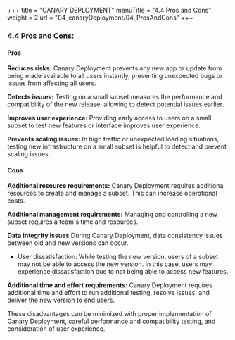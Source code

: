 +++
title = "CANARY DEPLOYMENT"
menuTitle = "4.4 Pros and Cons"
weight = 2
url = "04_canaryDeployment/04_ProsAndCons"
+++


### 4.4 Pros and Cons:

#### Pros

<b>Reduces risks:</b> Canary Deployment prevents any new app or update from being made available to all users instantly, preventing unexpected bugs or issues from affecting all users.

<b>Detects issues:</b> Testing on a small subset measures the performance and compatibility of the new release, allowing to detect potential issues earlier.

<b>Improves user experience:</b> Providing early access to users on a small subset to test new features or interface improves user experience.

<b>Prevents scaling issues:</b> In high traffic or unexpected loading situations, testing new infrastructure on a small subset is helpful to detect and prevent scaling issues.

#### Cons

<b>Additional resource requirements:</b> Canary Deployment requires additional resources to create and manage a subset. This can increase operational costs.

<b>Additional management requirements:</b> Managing and controlling a new subset requires a team's time and resources.

<b>Data integrity issues</b> During Canary Deployment, data consistency issues between old and new versions can occur.
* User dissatisfaction: While testing the new version, users of a subset may not be able to access the new version. In this case, users may experience dissatisfaction due to not being able to access new features.

<b>Additional time and effort requirements:</b> Canary Deployment requires additional time and effort to run additional testing, resolve issues, and deliver the new version to end users.

These disadvantages can be minimized with proper implementation of Canary Deployment, careful performance and compatibility testing, and consideration of user experience.